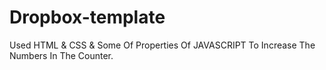 # Dropbox-template

Used HTML & CSS & Some Of Properties Of JAVASCRIPT To Increase The Numbers In The Counter.
